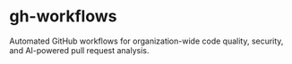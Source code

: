 # gh-workflows
Automated GitHub workflows for organization-wide code quality, security, and AI-powered pull request analysis.
